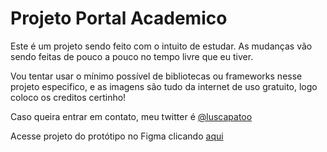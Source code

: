 # Projeto Portal Academico

Este é um projeto sendo feito com o intuito de estudar. As mudanças vão sendo feitas de pouco a pouco no tempo livre que eu tiver.

Vou tentar usar o mínimo possível de bibliotecas ou frameworks nesse projeto especifico, e as imagens são tudo da internet de uso gratuito, logo coloco os creditos certinho!

Caso queira entrar em contato, meu twitter é [@luscapatoo](https://twitter.com/luscapatoo)

Acesse projeto do protótipo no Figma clicando [aqui](https://www.figma.com/file/p1q67BPuMwDTN1F2D3mN0I/Projeto-Portal-Academico?node-id=0%3A1&t=7Kle12dBgFfVVARh-1)